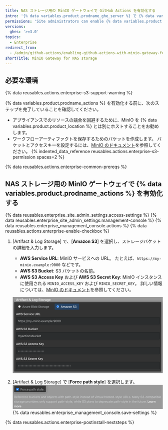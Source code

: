 ```yaml
---
title: NAS ストレージ用の MinIO ゲートウェイで GitHub Actions を有効化する
intro: '{% data variables.product.prodname_ghe_server %} で {% data variables.product.prodname_actions %} を有効化し、NAS ストレージに MinIO Gateway を使用して、ワークフローの実行によって生成されたアーティファクトを保存できます。'
permissions: 'Site administrators can enable {% data variables.product.prodname_actions %} and configure enterprise settings.'
versions:
  ghes: '>=3.0'
topics:
  - Enterprise
redirect_from:
  - /admin/github-actions/enabling-github-actions-with-minio-gateway-for-nas-storage
shortTitle: MinIO Gateway for NAS storage
---
```


## 必要な環境

{% data reusables.actions.enterprise-s3-support-warning %}

{% data variables.product.prodname_actions %} を有効化する前に、次のステップを完了していることを確認してください。

* アプライアンスでのリソースの競合を回避するために、MinIO を {% data variables.product.product_location %} とは別にホストすることをお勧めします。
* ワークフローアーティファクトを保存するためのバケットを作成します。 バケットとアクセスキーを設定するには、[MinIO のドキュメント](https://docs.min.io/docs/minio-gateway-for-nas.html)を参照してください。 {% indented_data_reference reusables.actions.enterprise-s3-permission spaces=2 %}

{% data reusables.actions.enterprise-common-prereqs %}

## NAS ストレージ用の MinIO ゲートウェイで {% data variables.product.prodname_actions %} を有効化する

{% data reusables.enterprise_site_admin_settings.access-settings %}
{% data reusables.enterprise_site_admin_settings.management-console %}
{% data reusables.enterprise_management_console.actions %}
{% data reusables.actions.enterprise-enable-checkbox %}
1. [Artifact & Log Storage] で、[**Amazon S3**] を選択し、ストレージバケットの詳細を入力します。

   * **AWS Service URL**: MinIO サービスへの URL。 たとえば、`https://my-minio.example:9000` などです。
   * **AWS S3 Bucket**: S3 バケットの名前。
   * **AWS S3 Access Key** および **AWS S3 Secret Key**: MinIO インスタンスに使用される `MINIO_ACCESS_KEY` および `MINIO_SECRET_KEY`。 詳しい情報については、[MinIO のドキュメント](https://docs.min.io/docs/minio-gateway-for-nas.html)を参照してください。

   ![Amazon S3 ストレージを選択するためのラジオボタンと MinIO 設定のフィールド](/assets/images/enterprise/management-console/actions-minio-s3-storage.png)
1. [Artifact & Log Storage] で [**Force path style**] を選択します。 ![[Force path style] チェックボックス](/assets/images/enterprise/management-console/actions-minio-force-path-style.png)
{% data reusables.enterprise_management_console.save-settings %}

{% data reusables.actions.enterprise-postinstall-nextsteps %}
